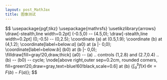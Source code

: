```yaml
---
layout: post_MathJax
title: 图像测试
---
```


$$
\usepackage{pgf,tikz}
\usepackage{mathrsfs}
\usetikzlibrary{arrows}
\draw[-stealth,line width=0.2pt] (-0.5,0) -- (4.5,0);
\draw[-stealth,line width=0.2pt] (0,-0.5) -- (0,2.5);
\coordinate (a) at (0.5,1.9);
\coordinate (b) at (4,1.2);
\coordinate[label=below:$a$] (a0) at (a |- 0,0);
\coordinate[label=below:$b$] (b0) at (b |- 0,0);
\filldraw[fill=gray!20,draw,thick]
(a0) -- (a) .. controls (1,2.8) and (2.7,0.4) .. (b) -- (b0) -- cycle;
\node[above right,outer sep=0.2cm, rounded corners,
fill=green!20,draw=gray,text=blue!60!black,scale=0.6]
at (b) {$\displaystyle \int_a^b {f(x)\,\mathrm{d}x} = F(b) - F(a)$};
$$
